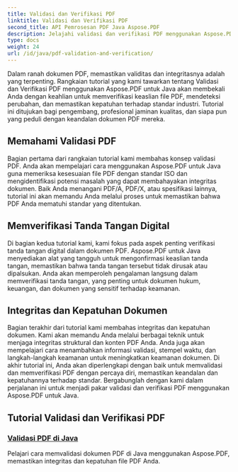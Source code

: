 ```yaml
---
title: Validasi dan Verifikasi PDF
linktitle: Validasi dan Verifikasi PDF
second_title: API Pemrosesan PDF Java Aspose.PDF
description: Jelajahi validasi dan verifikasi PDF menggunakan Aspose.PDF untuk Java. Pastikan integritas dan kepatuhan dokumen dalam tutorial komprehensif kami.
type: docs
weight: 24
url: /id/java/pdf-validation-and-verification/
---
```


Dalam ranah dokumen PDF, memastikan validitas dan integritasnya adalah yang terpenting. Rangkaian tutorial yang kami tawarkan tentang Validasi dan Verifikasi PDF menggunakan Aspose.PDF untuk Java akan membekali Anda dengan keahlian untuk memverifikasi keaslian file PDF, mendeteksi perubahan, dan memastikan kepatuhan terhadap standar industri. Tutorial ini ditujukan bagi pengembang, profesional jaminan kualitas, dan siapa pun yang peduli dengan keandalan dokumen PDF mereka.

## Memahami Validasi PDF

Bagian pertama dari rangkaian tutorial kami membahas konsep validasi PDF. Anda akan mempelajari cara menggunakan Aspose.PDF untuk Java guna memeriksa kesesuaian file PDF dengan standar ISO dan mengidentifikasi potensi masalah yang dapat membahayakan integritas dokumen. Baik Anda menangani PDF/A, PDF/X, atau spesifikasi lainnya, tutorial ini akan memandu Anda melalui proses untuk memastikan bahwa PDF Anda mematuhi standar yang ditentukan.

## Memverifikasi Tanda Tangan Digital

Di bagian kedua tutorial kami, kami fokus pada aspek penting verifikasi tanda tangan digital dalam dokumen PDF. Aspose.PDF untuk Java menyediakan alat yang tangguh untuk mengonfirmasi keaslian tanda tangan, memastikan bahwa tanda tangan tersebut tidak dirusak atau dipalsukan. Anda akan memperoleh pengalaman langsung dalam memverifikasi tanda tangan, yang penting untuk dokumen hukum, keuangan, dan dokumen yang sensitif terhadap keamanan.

## Integritas dan Kepatuhan Dokumen

Bagian terakhir dari tutorial kami membahas integritas dan kepatuhan dokumen. Kami akan memandu Anda melalui berbagai teknik untuk menjaga integritas struktural dan konten PDF Anda. Anda juga akan mempelajari cara menambahkan informasi validasi, stempel waktu, dan langkah-langkah keamanan untuk meningkatkan keamanan dokumen. Di akhir tutorial ini, Anda akan diperlengkapi dengan baik untuk memvalidasi dan memverifikasi PDF dengan percaya diri, memastikan keandalan dan kepatuhannya terhadap standar. Bergabunglah dengan kami dalam perjalanan ini untuk menjadi pakar validasi dan verifikasi PDF menggunakan Aspose.PDF untuk Java.

## Tutorial Validasi dan Verifikasi PDF
### [Validasi PDF di Java](./validate-pdf-in-java/)
Pelajari cara memvalidasi dokumen PDF di Java menggunakan Aspose.PDF, memastikan integritas dan kepatuhan file PDF Anda.